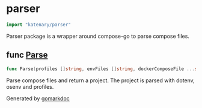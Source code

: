 <!-- Code generated by gomarkdoc. DO NOT EDIT -->

# parser

```go
import "katenary/parser"
```

Parser package is a wrapper around compose\-go to parse compose files.

## func [Parse](<https://github.com/metal3d/katenary/blob/develop/parser/main.go#L29>)

```go
func Parse(profiles []string, envFiles []string, dockerComposeFile ...string) (*types.Project, error)
```

Parse compose files and return a project. The project is parsed with dotenv, osenv and profiles.

Generated by [gomarkdoc](<https://github.com/princjef/gomarkdoc>)
